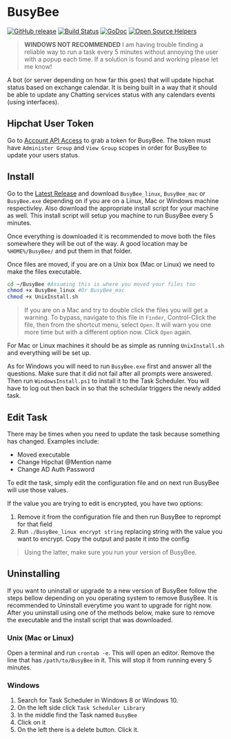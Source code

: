 # BusyBee 

[![GitHub release](https://img.shields.io/github/release/dixonwille/busybee.svg)](https://github.com/dixonwille/busybee/releases/latest) [![Build Status](https://travis-ci.org/dixonwille/busybee.svg?branch=master)](https://travis-ci.org/dixonwille/busybee) [![GoDoc](https://godoc.org/github.com/dixonwille/busybee?status.svg)](https://godoc.org/github.com/dixonwille/busybee)
[![Open Source Helpers](https://www.codetriage.com/dixonwille/busybee/badges/users.svg)](https://www.codetriage.com/dixonwille/busybee)

> **WINDOWS NOT RECOMMENDED** I am having trouble finding a reliable way to run a task every 5 minutes without annoying the user with a popup each time. If a solution is found and working please let me know!

A bot (or server depending on how far this goes) that will update hipchat status based on exchange calendar. It is being built in a way that it should be able to update any Chatting services status with any calendars events (using interfaces).

## Hipchat User Token

Go to [Account API Access](https://www.hipchat.com/account/api) to grab a token for BusyBee. The token must have `Administer Group` and `View Group` scopes in order for BusyBee to update your users status.

## Install

Go to the [Latest Release](https://github.com/dixonwille/busybee/releases/latest) and download `BusyBee_linux`, `BusyBee_mac` or `BusyBee.exe` depending on if you are on a Linux, Mac or Windows machine respectivley. Also download the appropriate install script for your machine as well. This install script will setup you machine to run BusyBee every 5 minutes.

Once everything is downloaded it is recommended to move both the files somewhere they will be out of the way. A good location may be `%HOME%/BusyBee/` and put them in that folder. 

Once files are moved, if you are on a Unix box (Mac or Linux) we need to make the files executable.

```bash
cd ~/BusyBee #Assuming this is where you moved your files too
chmod +x BusyBee_linux #Or BusyBee_mac
chmod +x UnixInstall.sh
```

> If you are on a Mac and try to double click the files you will get a warning. To bypass, navigate to this file in `Finder`, Control-Click the file, then from the shortcut menu, select `Open`. It will warn you one more time but with a different option now. Click `Open` again.

For Mac or Linux machines it should be as simple as running `UnixInstall.sh` and everything will be set up.

As for Windows you will need to run `BusyBee.exe` first and answer all the questions. Make sure that it did not fail after all prompts were answered. Then run `WindowsInstall.ps1` to install it to the Task Scheduler. You will have to log out then back in so that the schedular triggers the newly added task.

## Edit Task

There may be times when you need to update the task because something has changed. Examples include:

* Moved executable
* Change Hipchat @Mention name
* Change AD Auth Password

To edit the task, simply edit the configuration file and on next run BusyBee will use those values.

If the value you are trying to edit is encrypted, you have two options:

1. Remove it from the configuration file and then run BusyBee to reprompt for that field
2. Run `./BusyBee_linux encrypt string` replacing string with the value you want to encrypt. Copy the output and paste it into the config

> Using the latter, make sure you run your version of BusyBee.

## Uninstalling

If you want to uninstall or upgrade to a new version of BusyBee follow the steps bellow depending on you operating system to remove BusyBee. It is recommended to Uninstall everytime you want to upgrade for right now. After you uninstall using one of the methods below, make sure to remove the executable and the install script that was downloaded.

### Unix (Mac or Linux)

Open a terminal and run `crontab -e`. This will open an editor. Remove the line that has `/path/to/BusyBee` in it. This will stop it from running every 5 minutes.

### Windows

1. Search for Task Scheduler in Windows 8 or Windows 10.
2. On the left side click `Task Scheduler Library`
3. In the middle find the Task named `BusyBee`
4. Click on it
5. On the left there is a delete button. Click it.
